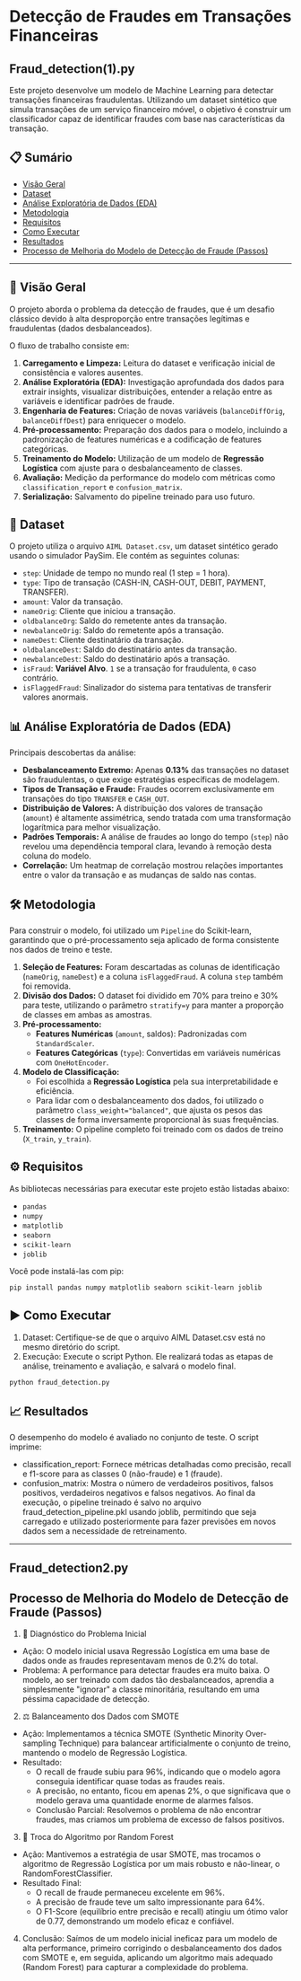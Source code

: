 # Detecção de Fraudes em Transações Financeiras

## Fraud_detection(1).py

Este projeto desenvolve um modelo de Machine Learning para detectar transações financeiras fraudulentas. Utilizando um dataset sintético que simula transações de um serviço financeiro móvel, o objetivo é construir um classificador capaz de identificar fraudes com base nas características da transação.

## 📋 Sumário

- [Visão Geral](#-visão-geral)
- [Dataset](#-dataset)
- [Análise Exploratória de Dados (EDA)](#-análise-exploratória-de-dados-eda)
- [Metodologia](#-metodologia)
- [Requisitos](#-requisitos)
- [Como Executar](#-como-executar)
- [Resultados](#-resultados)
- [Processo de Melhoria do Modelo de Detecção de Fraude (Passos)](#-processo-de-melhoria)

---

## 🚀 Visão Geral

O projeto aborda o problema da detecção de fraudes, que é um desafio clássico devido à alta desproporção entre transações legítimas e fraudulentas (dados desbalanceados).

O fluxo de trabalho consiste em:
1.  **Carregamento e Limpeza:** Leitura do dataset e verificação inicial de consistência e valores ausentes.
2.  **Análise Exploratória (EDA):** Investigação aprofundada dos dados para extrair insights, visualizar distribuições, entender a relação entre as variáveis e identificar padrões de fraude.
3.  **Engenharia de Features:** Criação de novas variáveis (`balanceDiffOrig`, `balanceDiffDest`) para enriquecer o modelo.
4.  **Pré-processamento:** Preparação dos dados para o modelo, incluindo a padronização de features numéricas e a codificação de features categóricas.
5.  **Treinamento do Modelo:** Utilização de um modelo de **Regressão Logística** com ajuste para o desbalanceamento de classes.
6.  **Avaliação:** Medição da performance do modelo com métricas como `classification_report` e `confusion_matrix`.
7.  **Serialização:** Salvamento do pipeline treinado para uso futuro.

## 💾 Dataset

O projeto utiliza o arquivo `AIML Dataset.csv`, um dataset sintético gerado usando o simulador PaySim. Ele contém as seguintes colunas:

-   `step`: Unidade de tempo no mundo real (1 step = 1 hora).
-   `type`: Tipo de transação (CASH-IN, CASH-OUT, DEBIT, PAYMENT, TRANSFER).
-   `amount`: Valor da transação.
-   `nameOrig`: Cliente que iniciou a transação.
-   `oldbalanceOrg`: Saldo do remetente antes da transação.
-   `newbalanceOrig`: Saldo do remetente após a transação.
-   `nameDest`: Cliente destinatário da transação.
-   `oldbalanceDest`: Saldo do destinatário antes da transação.
-   `newbalanceDest`: Saldo do destinatário após a transação.
-   `isFraud`: **Variável Alvo**. `1` se a transação for fraudulenta, `0` caso contrário.
-   `isFlaggedFraud`: Sinalizador do sistema para tentativas de transferir valores anormais.

## 📊 Análise Exploratória de Dados (EDA)

Principais descobertas da análise:

-   **Desbalanceamento Extremo:** Apenas **0.13%** das transações no dataset são fraudulentas, o que exige estratégias específicas de modelagem.
-   **Tipos de Transação e Fraude:** Fraudes ocorrem exclusivamente em transações do tipo `TRANSFER` e `CASH_OUT`.
-   **Distribuição de Valores:** A distribuição dos valores de transação (`amount`) é altamente assimétrica, sendo tratada com uma transformação logarítmica para melhor visualização.
-   **Padrões Temporais:** A análise de fraudes ao longo do tempo (`step`) não revelou uma dependência temporal clara, levando à remoção desta coluna do modelo.
-   **Correlação:** Um heatmap de correlação mostrou relações importantes entre o valor da transação e as mudanças de saldo nas contas.

## 🛠️ Metodologia

Para construir o modelo, foi utilizado um `Pipeline` do Scikit-learn, garantindo que o pré-processamento seja aplicado de forma consistente nos dados de treino e teste.

1.  **Seleção de Features:** Foram descartadas as colunas de identificação (`nameOrig`, `nameDest`) e a coluna `isFlaggedFraud`. A coluna `step` também foi removida.
2.  **Divisão dos Dados:** O dataset foi dividido em 70% para treino e 30% para teste, utilizando o parâmetro `stratify=y` para manter a proporção de classes em ambas as amostras.
3.  **Pré-processamento:**
    -   **Features Numéricas** (`amount`, saldos): Padronizadas com `StandardScaler`.
    -   **Features Categóricas** (`type`): Convertidas em variáveis numéricas com `OneHotEncoder`.
4.  **Modelo de Classificação:**
    -   Foi escolhida a **Regressão Logística** pela sua interpretabilidade e eficiência.
    -   Para lidar com o desbalanceamento dos dados, foi utilizado o parâmetro `class_weight="balanced"`, que ajusta os pesos das classes de forma inversamente proporcional às suas frequências.
5.  **Treinamento:** O pipeline completo foi treinado com os dados de treino (`X_train`, `y_train`).

## ⚙️ Requisitos

As bibliotecas necessárias para executar este projeto estão listadas abaixo:

-   `pandas`
-   `numpy`
-   `matplotlib`
-   `seaborn`
-   `scikit-learn`
-   `joblib`


Você pode instalá-las com pip:
```bash
pip install pandas numpy matplotlib seaborn scikit-learn joblib
```

## ▶️ Como Executar
1. Dataset: Certifique-se de que o arquivo AIML Dataset.csv está no mesmo diretório do script.
2. Execução: Execute o script Python. Ele realizará todas as etapas de análise, treinamento e avaliação, e salvará o modelo final.
```bash
python fraud_detection.py
```

## 📈 Resultados
O desempenho do modelo é avaliado no conjunto de teste. O script imprime:
   - classification_report: Fornece métricas detalhadas como precisão, recall e f1-score para as classes 0 (não-fraude) e 1 (fraude).
   - confusion_matrix: Mostra o número de verdadeiros positivos, falsos positivos, verdadeiros negativos e falsos negativos.
Ao final da execução, o pipeline treinado é salvo no arquivo fraud_detection_pipeline.pkl usando joblib, permitindo que seja carregado e utilizado posteriormente para fazer previsões em novos dados sem a necessidade de retreinamento.

---

## Fraud_detection2.py

## Processo de Melhoria do Modelo de Detecção de Fraude (Passos)
1. 📜 Diagnóstico do Problema Inicial
 - Ação: O modelo inicial usava Regressão Logística em uma base de dados onde as fraudes representavam menos de 0.2% do total.
 - Problema: A performance para detectar fraudes era muito baixa. O modelo, ao ser treinado com dados tão desbalanceados, aprendia a simplesmente "ignorar" a classe minoritária, resultando em uma péssima capacidade de detecção.

2. ⚖ Balanceamento dos Dados com SMOTE
 - Ação: Implementamos a técnica SMOTE (Synthetic Minority Over-sampling Technique) para balancear artificialmente o conjunto de treino, mantendo o modelo de Regressão Logística.
 - Resultado:
     - O recall de fraude subiu para 96%, indicando que o modelo agora conseguia identificar quase todas as fraudes reais.
     - A precisão, no entanto, ficou em apenas 2%, o que significava que o modelo gerava uma quantidade enorme de alarmes falsos.
     - Conclusão Parcial: Resolvemos o problema de não encontrar fraudes, mas criamos um problema de excesso de falsos positivos.

3. 🌳 Troca do Algoritmo por Random Forest
- Ação: Mantivemos a estratégia de usar SMOTE, mas trocamos o algoritmo de Regressão Logística por um mais robusto e não-linear, o RandomForestClassifier.
- Resultado Final:
     - O recall de fraude permaneceu excelente em 96%.
     - A precisão de fraude teve um salto impressionante para 64%.
     - O F1-Score (equilíbrio entre precisão e recall) atingiu um ótimo valor de 0.77, demonstrando um modelo eficaz e confiável.

4. Conclusão: Saímos de um modelo inicial ineficaz para um modelo de alta performance, primeiro corrigindo o desbalanceamento dos dados com SMOTE e, em seguida, aplicando um algoritmo mais adequado (Random Forest) para capturar a complexidade do problema.
